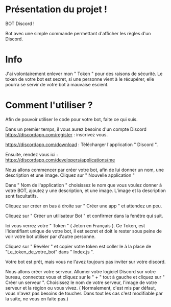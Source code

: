 # Présentation du projet !

BOT Discord !

Bot avec une simple commande permettant d'afficher les règles d'un Discord.

# Info

J'ai volontairement enlever mon " Token " pour des raisons de sécurité. Le token de votre bot est secret, si une personne vient à le récupérer, elle pourra se servir de votre bot à mauvaise escient.

# Comment l'utiliser ?

Afin de pouvoir utiliser le code pour votre bot, faite ce qui suis.

Dans un premier temps, il vous aurez besoins d'un compte Discord
https://discordapp.com/register : inscrivez vous.

https://discordapp.com/download : Télécharger l'application " Discord ".

Ensuite, rendez vous ici : https://discordapp.com/developers/applications/me

Nous allons commencer par créer votre bot, afin de lui donner un nom, une description et une image.
Cliquez sur " Nouvelle application "

Dans " Nom de l'application " choisissez le nom que vous voulez donner à votre BOT, ajoutez y une description, et une image. L'image et la description sont facultatifs.

Cliquez sur créer en bas à droite sur " Créer une app " et attendez un peu.

Cliquez sur " Créer un utilisateur Bot " et confirmer dans la fenêtre qui suit.

Ici vous verrez votre " Token " ( Jeton en Français ). Ce Token, est l'identifiant unique de votre bot, il est secret et doit le rester sous peine de voir votre bot utiliser par d'autre personne.

Cliquez sur " Révéler " et copier votre token est coller le à la place de "Le_token_de_votre_bot" dans " Index.js ".

Votre bot est prêt, mais vous ne l'avez toujours pas inviter sur votre discord.

Nous allons créer votre serveur. Allumer votre logiciel Discord sur votre bureau, connectez vous et cliquez sur le " + " tout à gauche et cliquez sur " Créer un serveur ".
Choisissez le nom de votre serveur, l'image de votre serveur et la région ou vous vivez. ( Normalement, c'est mis par défaut, vous n'avez pas besoins de toucher. Dans tout les cas c'est modifiable par la suite, ne vous en faite pas.)
